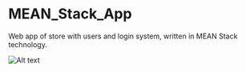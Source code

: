 # MEAN_Stack_App
Web app of store with users and login system, written in MEAN Stack technology.


![Alt text](https://user-images.githubusercontent.com/44413511/80693825-e1d84100-8ad3-11ea-9432-e9bfbad4e2c6.PNG)
